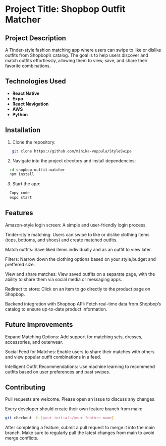 # Project Title: Shopbop Outfit Matcher

## Project Description
A Tinder-style fashion matching app where users can swipe to like or dislike outfits from Shopbop’s catalog. The goal is to help users discover and match outfits effortlessly, allowing them to view, save, and share their favorite combinations.

## Technologies Used
- **React Native**
- **Expo**
- **React Navigation**
- **AWS**
- **Python**

## Installation
1. Clone the repository:
```bash
   git clone https://github.com/mihika-vuppula/StyleSwipe
```

2. Navigate into the project directory and install dependencies:
```bash
  cd shopbop-outfit-matcher
  npm install
```

3. Start the app:
```bash
  Copy code
  expo start
```

## Features
Amazon-style login screen: A simple and user-friendly login process.

Tinder-style matching: Users can swipe to like or dislike clothing items (tops, bottoms, and shoes) and create matched outfits.

Match outfits: Save liked items individually and as an outfit to view later.

Filters: Narrow down the clothing options based on your style,budget and preffered size.

View and share matches: View saved outfits on a separate page, with the ability to share them via social media or messaging apps.

Redirect to store: Click on an item to go directly to the product page on Shopbop.

Backend integration with Shopbop API: Fetch real-time data from Shopbop’s catalog to ensure up-to-date product information.

## Future Improvements
Expand Matching Options: Add support for matching sets, dresses, accessories, and outerwear.

Social Feed for Matches: Enable users to share their matches with others and view popular outfit combinations in a feed.

Intelligent Outfit Recommendations: Use machine learning to recommend outfits based on user preferences and past swipes.

## Contributing
Pull requests are welcome. Please open an issue to discuss any changes.

Every developer should create their own feature branch from main:

```bash
git checkout -b [your-initials/your-feature-name]
``` 
After completing a feature, submit a pull request to merge it into the main branch.
Make sure to regularly pull the latest changes from main to avoid merge conflicts.
